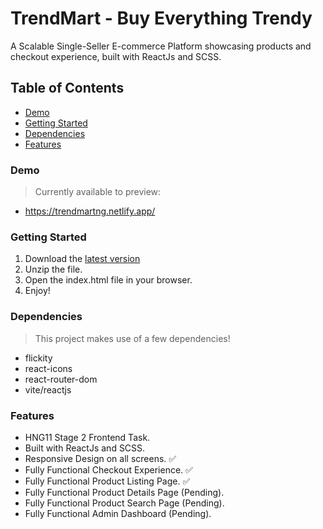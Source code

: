 # TrendMart - Buy Everything Trendy
A Scalable Single-Seller E-commerce Platform showcasing products and checkout experience, built with ReactJs and SCSS.



## Table of Contents
- [Demo](#demo)
- [Getting Started](#getting-started)
- [Dependencies](#dependencies)
- [Features](#features)


### Demo
> Currently available to preview: 
- https://trendmartng.netlify.app/

 

### Getting Started
1. Download the [latest version](https://github.com/deraolisah/trendmart.git)
2. Unzip the file.
3. Open the index.html file in your browser.
4. Enjoy!


### Dependencies
> This project makes use of a few dependencies!
- flickity
- react-icons
- react-router-dom
- vite/reactjs


### Features
* HNG11 Stage 2 Frontend Task.
* Built with ReactJs and SCSS.
* Responsive Design on all screens. ✅
* Fully Functional Checkout Experience. ✅
* Fully Functional Product Listing Page. ✅
* Fully Functional Product Details Page (Pending).
* Fully Functional Product Search Page (Pending).
* Fully Functional Admin Dashboard (Pending).

